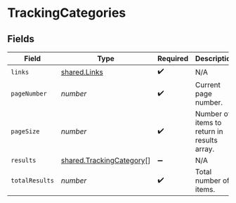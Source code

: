 # TrackingCategories


## Fields

| Field                                                                       | Type                                                                        | Required                                                                    | Description                                                                 |
| --------------------------------------------------------------------------- | --------------------------------------------------------------------------- | --------------------------------------------------------------------------- | --------------------------------------------------------------------------- |
| `links`                                                                     | [shared.Links](../../../sdk/models/shared/links.md)                         | :heavy_check_mark:                                                          | N/A                                                                         |
| `pageNumber`                                                                | *number*                                                                    | :heavy_check_mark:                                                          | Current page number.                                                        |
| `pageSize`                                                                  | *number*                                                                    | :heavy_check_mark:                                                          | Number of items to return in results array.                                 |
| `results`                                                                   | [shared.TrackingCategory](../../../sdk/models/shared/trackingcategory.md)[] | :heavy_minus_sign:                                                          | N/A                                                                         |
| `totalResults`                                                              | *number*                                                                    | :heavy_check_mark:                                                          | Total number of items.                                                      |